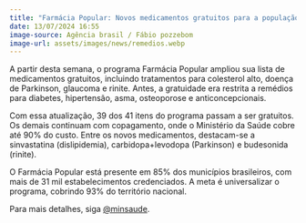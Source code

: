 ```yaml
---
title: "Farmácia Popular: Novos medicamentos gratuitos para a população"
date: 13/07/2024 16:55
image-source: Agência brasil / Fábio pozzebom
image-url: assets/images/news/remedios.webp
---
```


A partir desta semana, o programa Farmácia Popular ampliou sua lista de medicamentos gratuitos, incluindo tratamentos para colesterol alto, doença de Parkinson, glaucoma e rinite. Antes, a gratuidade era restrita a remédios para diabetes, hipertensão, asma, osteoporose e anticoncepcionais.

Com essa atualização, 39 dos 41 itens do programa passam a ser gratuitos. Os demais continuam com copagamento, onde o Ministério da Saúde cobre até 90% do custo. Entre os novos medicamentos, destacam-se a sinvastatina (dislipidemia), carbidopa+levodopa (Parkinson) e budesonida (rinite).

O Farmácia Popular está presente em 85% dos municípios brasileiros, com mais de 31 mil estabelecimentos credenciados. A meta é universalizar o programa, cobrindo 93% do território nacional.

Para mais detalhes, siga [@minsaude](https://www.instagram.com/minsaude/).